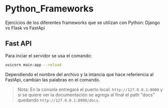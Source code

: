 # Python_Frameworks

Ejercicios de los diferentes frameworks que se utilizan con Python: Django vs Flask vs FastApi

## Fast API

Para  inciar el servidor se usa el comando:

```sh
uvicorn main:app --reload
```

Dependiendo el nombre del archivo y la intancia que hace referiencia al FastApi, cambian las palabras en el comando.

> Nota: En la consola entregará el puerto local:  `http://127.0.0.1:8000` y si se quiere ver la documentación se agrega al final el path "docs" quedando `http://127.0.0.1:8000/docs`.
